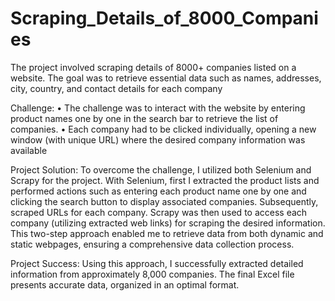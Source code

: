# Scraping_Details_of_8000_Companies
The project involved scraping details of 8000+ companies listed on a website. The goal was to retrieve essential data such as names, addresses, city, country, and contact details for each company

Challenge:
•	The challenge was to interact with the website by entering product names one by one in the search bar to retrieve the list of companies.
•	Each company had to be clicked individually, opening a new window (with unique URL) where the desired company information was available

Project Solution:
To overcome the challenge, I utilized both Selenium and Scrapy for the project. With Selenium, first I extracted the product lists and performed actions such as entering each product name one by one and clicking the search button to display associated companies. Subsequently, scraped URLs for each company. 
Scrapy was then used to access each company (utilizing extracted web links) for scraping the desired information. This two-step approach enabled me to retrieve data from both dynamic and static webpages, ensuring a comprehensive data collection process.

Project Success: 
Using this approach, I successfully extracted detailed information from approximately 8,000 companies. The final Excel file presents accurate data, organized in an optimal format. 
